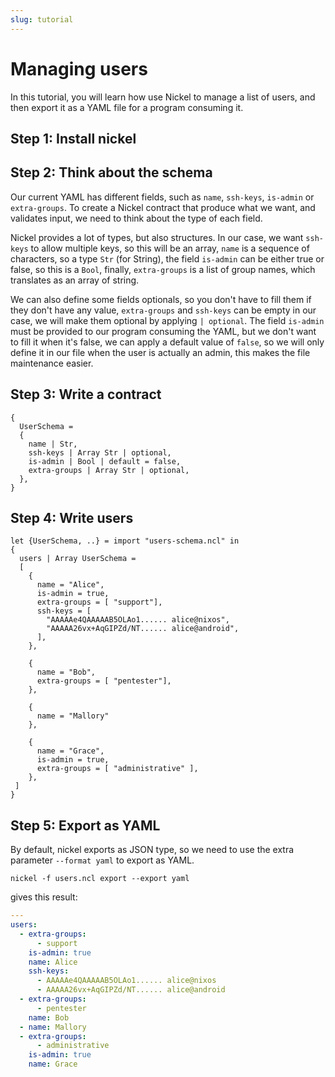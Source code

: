 ```yaml
---
slug: tutorial
---
```


# Managing users

In this tutorial, you will learn how use Nickel to manage a list of users,
and then export it as a YAML file for a program consuming it.

## Step 1: Install nickel

## Step 2: Think about the schema

Our current YAML has different fields, such as `name`, `ssh-keys`,
`is-admin` or `extra-groups`. To create a Nickel contract that produce
what we want, and validates input, we need to think about the type of
each field.

Nickel provides a lot of types, but also structures. In our case,
we want `ssh-keys` to allow multiple keys, so this will be an array,
`name` is a sequence of characters, so a type `Str` (for String),
the field `is-admin` can be either true or false, so this is a
`Bool`, finally, `extra-groups` is a list of group names,
which translates as an array of string.

We can also define some fields optionals, so you don't have
to fill them if they don't have any value, `extra-groups` and `ssh-keys`
can be empty in our case, we will make them optional by applying `|
optional`. The field `is-admin` must be provided to our program consuming
the YAML, but we don't want to fill it when it's false, we can apply
a default value of `false`, so we will only define it in our file when
the user is actually an admin, this makes the file maintenance easier.

## Step 3: Write a contract

```nickel
{
  UserSchema =
  {
    name | Str,
    ssh-keys | Array Str | optional,
    is-admin | Bool | default = false,
    extra-groups | Array Str | optional,
  },
}
```

## Step 4: Write users

```nickel
let {UserSchema, ..} = import "users-schema.ncl" in
{
  users | Array UserSchema =
  [
    {
      name = "Alice",
      is-admin = true,
      extra-groups = [ "support"],
      ssh-keys = [
        "AAAAAe4QAAAAAB5OLAo1...... alice@nixos",
        "AAAAA26vx+AqGIPZd/NT...... alice@android",
      ],
    },

    {
      name = "Bob",
      extra-groups = [ "pentester"],
    },

    {
      name = "Mallory"
    },

    {
      name = "Grace",
      is-admin = true,
      extra-groups = [ "administrative" ],
    },
 ]
}
```

## Step 5: Export as YAML

By default, nickel exports as JSON type, so we need to use the extra
parameter `--format yaml` to export as YAML.

```shell
nickel -f users.ncl export --export yaml
```

gives this result:

```yaml
---
users:
  - extra-groups:
      - support
    is-admin: true
    name: Alice
    ssh-keys:
      - AAAAAe4QAAAAAB5OLAo1...... alice@nixos
      - AAAAA26vx+AqGIPZd/NT...... alice@android
  - extra-groups:
      - pentester
    name: Bob
  - name: Mallory
  - extra-groups:
      - administrative
    is-admin: true
    name: Grace
```
